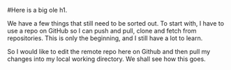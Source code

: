 #Here is a big ole h1. 

We have a few things that still need to be sorted out. To start with, I have to use a repo on GitHub so I can push and pull, clone and fetch from repositories. This is only the beginning, and I still have a lot to learn.

So I would like to edit the remote repo here on Github and then pull my changes into my local working directory. We shall see how this goes.
